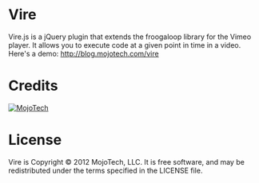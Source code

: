 Vire
==========

Vire.js is a jQuery plugin that extends the froogaloop library for the Vimeo player. It allows you to execute code at a given point in time in a video. Here's a demo: http://blog.mojotech.com/vire

Credits
==========

[![MojoTech](http://www.mojotech.com/press/logo.png)](http://www.mojotech.com)

License
==========

Vire is Copyright © 2012 MojoTech, LLC. It is free software, and may be redistributed under the terms specified in the LICENSE file.